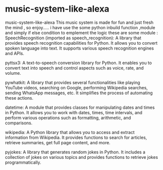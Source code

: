 # music-system-like-alexa
music-system-like-alexa
This music system is made for fun and just fresh the mind , so enjoy.....
i have use the some python inbuild function ,module and simply if else condition to emplement the logic
these are some module :
SpeechRecognition (imported as speech_recognition): A library that provides speech recognition capabilities for Python. It allows you to convert spoken language into text. It supports various speech recognition engines and APIs.

pyttsx3: A text-to-speech conversion library for Python. It enables you to convert text into speech and control aspects such as voice, rate, and volume.

pywhatkit: A library that provides several functionalities like playing YouTube videos, searching on Google, performing Wikipedia searches, sending WhatsApp messages, etc. It simplifies the process of automating these actions.

datetime: A module that provides classes for manipulating dates and times in Python. It allows you to work with dates, times, time intervals, and perform various operations such as formatting, arithmetic, and comparisons.

wikipedia: A Python library that allows you to access and extract information from Wikipedia. It provides functions to search for articles, retrieve summaries, get full page content, and more.

pyjokes: A library that generates random jokes in Python. It includes a collection of jokes on various topics and provides functions to retrieve jokes programmatically.
